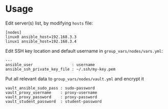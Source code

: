 
# Usage

Edit server(s) list, by modifying `hosts` file:

```
[nodes]
linux0 ansible_host=192.168.3.3
linux1 ansible_host=192.168.3.4
```

Edit SSH key location and default username in `group_vars/nodes/vars.yml`:
```
---
ansible_user                 : username
ansible_ssh_private_key_file : ~/.ssh/my-key.pem
```

Put all relevant data to `group_vars/nodes/vault.yml` and encrypt it

```
vault_ansible_sudo_pass : sudo-password
vault_proxy_username    : proxy-username
vault_proxy_password    : proxy-password
vault_student_password  : student-password
```

